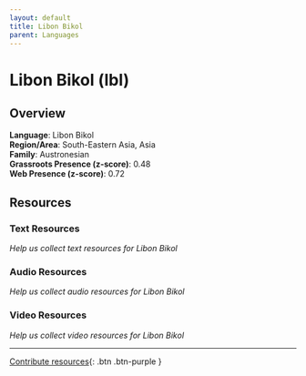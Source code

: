 ```yaml
---
layout: default
title: Libon Bikol
parent: Languages
---
```


# Libon Bikol (lbl)

## Overview

**Language**: Libon Bikol  
**Region/Area**: South-Eastern Asia, Asia  
**Family**: Austronesian  
**Grassroots Presence (z-score)**: 0.48  
**Web Presence (z-score)**: 0.72  

## Resources

### Text Resources
*Help us collect text resources for Libon Bikol*

### Audio Resources
*Help us collect audio resources for Libon Bikol*

### Video Resources
*Help us collect video resources for Libon Bikol*

---

[Contribute resources](https://forms.office.com/e/1SfLJx3u1r){: .btn .btn-purple }
